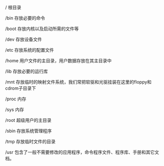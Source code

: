 / 根目录

/bin 存放必要的命令

/boot 存放内核以及启动所需的文件等

/dev 存放设备文件

/etc 存放系统的配置文件

/home 用户文件的主目录，用户数据存放在其主目录中

/lib 存放必要的运行库

/mnt 存放临时的映射文件系统，我们常把软驱和光驱挂装在这里的floppy和cdrom子目录下

/proc 内存

/sys 内存

/root 超级用户的主目录

/sbin 存放系统管理程序

/tmp 存放临时文件的目录

/usr 包含了一般不需要修改的应用程序，命令程序文件、程序库、手册和其它文档。
